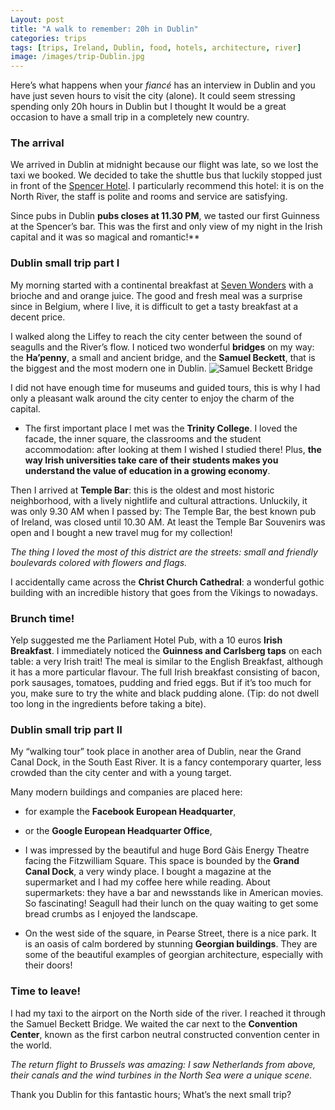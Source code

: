 ```yaml
---
Layout: post
title: "A walk to remember: 20h in Dublin"
categories: trips
tags: [trips, Ireland, Dublin, food, hotels, architecture, river]
image: /images/trip-Dublin.jpg 
---
```


Here’s what happens when your _fiancé_ has an interview in Dublin and you have just seven hours to visit the city (alone). It could seem stressing spending only 20h hours in Dublin but I thought It would be a great occasion to have a small trip in a completely new country.

### The arrival
 
We arrived in Dublin at midnight because our flight was late, so we lost the taxi we booked. We decided to take the shuttle bus that luckily stopped just in front of the [Spencer Hotel](http://www.thespencerhotel.com/). I particularly recommend this hotel: it is on the North River, the staff is polite and rooms and service are satisfying.

Since pubs in Dublin **pubs closes at 11.30 PM**, we tasted our first Guinness at the Spencer’s bar. This was the first and only view of my night in the Irish capital and it was so magical and romantic!**

### Dublin small trip part I

My morning started with a continental breakfast at [Seven Wonders](https://www.tripadvisor.ie/Restaurant_Review-g186605-d4519838-Reviews-Seven_Wonders_Ifsc-Dublin_County_Dublin.html) with a brioche and and orange juice. The good and fresh meal was a surprise since in Belgium, where I live, it is difficult to get a tasty breakfast at a decent price.

I walked along the Liffey to reach the city center between the sound of seagulls and the River’s flow. I noticed two wonderful **bridges** on my way: the **Ha’penny**, a small and ancient bridge, and the **Samuel Beckett**, that is the biggest and the most modern one in Dublin. 
![Samuel Beckett Bridge](/images/{samuel-beckett-bridge})

I did not have enough time for museums and guided tours, this is why I had only a pleasant walk around the city center to enjoy the charm of the capital.

* The first important place I met was the **Trinity College**. I loved the facade, the inner square, the classrooms and the student accommodation: after looking at them I wished I studied there!  Plus, **the way Irish universities take care of their students makes you understand the value of education in a growing economy**. 

Then I arrived at **Temple Bar**: this is the oldest and most historic neighborhood, with a lively nightlife and cultural attractions. Unluckily, it was only 9.30 AM when I passed by: The Temple Bar, the best known pub of Ireland, was closed until 10.30 AM. At least the Temple Bar Souvenirs was open and I bought a new travel mug for my collection!

_The thing I loved the most of this district are the streets: small and friendly boulevards colored with flowers and flags._

I accidentally came across the **Christ Church Cathedral**: a wonderful gothic building with an incredible history that goes from the Vikings to nowadays. 

### Brunch time! 
Yelp suggested me the Parliament Hotel Pub, with a 10 euros **Irish Breakfast**. I immediately noticed the **Guinness and Carlsberg taps** on each table: a very Irish trait! The meal is similar to the English Breakfast, although it has a more particular flavour. The full Irish breakfast consisting of bacon, pork sausages, tomatoes, pudding and fried eggs. But if it’s too much for you, make sure to try the white and black pudding alone. (Tip: do not dwell too long in the ingredients before taking a bite).

### Dublin small trip part II

My “walking tour” took place in another area of Dublin, near the Grand Canal Dock, in the South East River. It is a fancy contemporary quarter, less crowded than the city center and with a young target.

Many modern buildings and companies are placed here:

* for example the **Facebook European Headquarter**,

* or the **Google European Headquarter Office**, 

* I was impressed by the beautiful and huge Bord Gàis Energy Theatre facing the Fitzwilliam Square. This space is bounded by the **Grand Canal Dock**, a very windy place. I bought a magazine at the supermarket and I had my coffee here while reading. About supermarkets: they have a bar and newsstands like in American movies. So fascinating! 
Seagull had their lunch on the quay waiting to get some bread crumbs as I enjoyed the landscape. 

* On the west side of the square, in Pearse Street, there is a nice park. It is an oasis of calm bordered by stunning **Georgian buildings**. They are some of the beautiful examples of georgian architecture, especially with their doors!  

### Time to leave!
I had my taxi to the airport on the North side of the river. I reached it through the Samuel Beckett Bridge. We waited the car next to the **Convention Center**, known as the first carbon neutral constructed convention center in the world.

_The return flight to Brussels was amazing: I saw Netherlands from above, their canals and the wind turbines in the North Sea were a unique scene._ 

Thank you Dublin for this fantastic hours; What’s the next small trip?


















 












